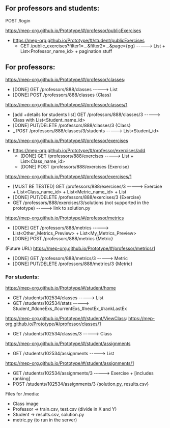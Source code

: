 ## For professors and students:
POST             /login

https://mep-org.github.io/Prototype/#/professor/publicExercises
+ https://mep-org.github.io/Prototype/#/student/publicExercises
  - GET              /public_exercises?filter1=...&filter2=...&page={pg} -----> List<ExercisePreview> + List<Professor_name_id> + pagination stuff


## For professors:
https://mep-org.github.io/Prototype/#/professor/classes:
  - [DONE] GET         /professors/888/classes -----> List<ClassPreview>
  - [DONE] POST        /professors/888/classes        {Class}

https://mep-org.github.io/Prototype/#/professor/classes/1
  - [add +details for students list] GET          /professors/888/classes/3 -----> Class with List<Student_name_id>
  - [DONE]                           PUT/DELETE   /professors/888/classes/3        {Class}
  - _                                POST         /professors/888/classes/3/students -----> List<Student_id>

https://mep-org.github.io/Prototype/#/professor/exercises
+ https://mep-org.github.io/Prototype/#/professor/exercises/add
  - [DONE] GET         /professors/888/exercises -----> List<ExercisePreview> + List<Class_name_id>
  - [DONE] POST        /professors/888/exercises        {Exercise}

https://mep-org.github.io/Prototype/#/professor/exercises/1
  - [MUST BE TESTED] GET              /professors/888/exercises/3 -----> Exercise + List<Class_name_id> + List<Metric_name_id> + List<Result>
  - [DONE]           PUT/DELETE       /professors/888/exercises/3     {Exercise}
  - GET              /professors/888/exercises/3/solutions (not supported in the prototype) -----> link to solution.py

https://mep-org.github.io/Prototype/#/professor/metrics
  - [DONE] GET              /professors/888/metrics -----> List<Other_Metrics_Preview> + List<My_Metrics_Preview>
  - [DONE] POST             /professors/888/metrics        {Metric}

(Future URL) https://mep-org.github.io/Prototype/#/professor/metrics/1
  - [DONE] GET              /professors/888/metrics/3 -----> Metric
  - [DONE] PUT/DELETE       /professors/888/metrics/3     {Metric}


### For students:
https://mep-org.github.io/Prototype/#/student/home
- GET              /students/102534/classes -----> List<ClassPreview>
- GET              /students/102534/stats -----> Student_#doneExs_#currentExs_#nextEx_#rankLastEx

https://mep-org.github.io/Prototype/#/student/ViewClass:
https://mep-org.github.io/Prototype/#/professor/classes/1
  - GET              /students/102534/classes/3 -----> Class

https://mep-org.github.io/Prototype/#/student/assignments
- GET              /students/102534/assignments -----> List<ExercisePreview>

https://mep-org.github.io/Prototype/#/student/assignments/1
  - GET              /students/102534/assignments/3 -----> Exercise + [includes ranking]
  - POST             /students/102534/assignments/3    {solution.py, results.csv}


Files for /media:
- Class image
- Professor -> train.csv, test.csv (divide in X and Y)
- Student -> results.csv, solution.py
- metric.py (to run in the server)
